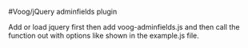 #Voog/jQuery adminfields plugin

Add or load jquery first then add voog-adminfields.js and then call the function out with options like shown in the example.js file.